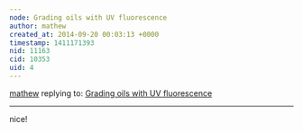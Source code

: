 ```yaml
---
node: Grading oils with UV fluorescence
author: mathew
created_at: 2014-09-20 00:03:13 +0000
timestamp: 1411171393
nid: 11163
cid: 10353
uid: 4
---
```




[mathew](../profile/mathew) replying to: [Grading oils with UV fluorescence](../notes/mathew/09-19-2014/grading-oils-with-uv-fluorescence)

----
nice!